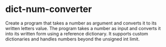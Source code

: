 # dict-num-converter
Create a program that takes a number as argument and converts it to its written letters value. The program takes a number as input and converts it into its written form using a reference dictionary. It supports custom dictionaries and handles numbers beyond the unsigned int limit.

